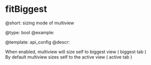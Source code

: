 fitBiggest
=============


@short: sizing mode of multiview
	

@type: bool
@example:


@template:	api_config
@descr:

When enabled, multiview will size self to biggest view ( biggest tab )   
By default multiview sizes self to the active view ( active tab )